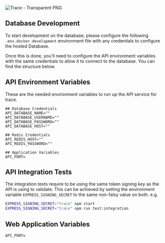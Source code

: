
![Trace - Transparent PNG](https://github.com/DigitalForge-Dynamics/Trace/assets/76014409/1a5c47be-8461-46b6-84cb-54e48f91ebfd)

## Database Development
To start development on the database, please configure the following ``` .env.docker.development ``` environment file with any credentials to configure the hosted Database.

Once this is done, you'll need to configure the API environment variables with the same credentials to allow it to connect to the database. You can find the structure below.


## API Environment Variables
These are the needed environment variables to run up the API service for trace.
```
## Database Credentials
API_DATABASE_NAME=""
API_DATABASE_USERNAME=""
API_DATABASE_PASSWORD=""
API_DATABASE_HOST=""

## Redis Credentials
API_REDIS_HOST=""
API_REDIS_PASSWORD=""

## Application Variables
API_PORT=
```

## API Integration Tests
The integration tests require to be using the same token signing key as the API is using to validate.
This can be achieved by setting the environment variable ```EXPRESS_SIGNING_SECRET``` to the same non-falsy value on both.
e.g.
```sh
EXPRESS_SIGNING_SECRET="trace" npm start
EXPRESS_SIGNING_SECRET="trace" npm run test:integration
```

## Web Application Variables
```
API_PORT=
```
